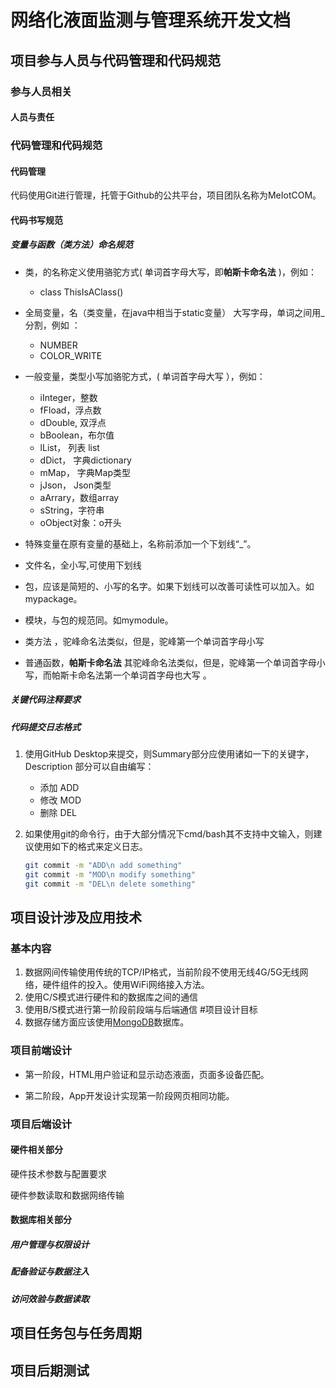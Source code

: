 # 网络化液面监测与管理系统开发文档

## 项目参与人员与代码管理和代码规范

### 参与人员相关

#### 人员与责任

### 代码管理和代码规范
#### 代码管理
代码使用Git进行管理，托管于Github的公共平台，项目团队名称为MeIotCOM。

#### 代码书写规范

##### 变量与函数（类方法）命名规范

- 类，的名称定义使用骆驼方式( 单词首字母大写，即**帕斯卡命名法**  )，例如：
  - class ThisIsAClass()
- 全局变量，名（类变量，在java中相当于static变量） 大写字母，单词之间用_分割，例如 ：
  -  NUMBER  
  -  COLOR_WRITE 
- 一般变量，类型小写加骆驼方式，( 单词首字母大写  ），例如：
  - iInteger，整数
  - fFload，浮点数
  - dDouble, 双浮点
  - bBoolean，布尔值
  - lList， 列表 list
  - dDict， 字典dictionary
  - mMap， 字典Map类型
  - jJson， Json类型
  - aArrary，数组array
  - sString，字符串
  - oObject对象：o开头 
- 特殊变量在原有变量的基础上，名称前添加一个下划线“_”。

-  文件名，全小写,可使用下划线  
-  包，应该是简短的、小写的名字。如果下划线可以改善可读性可以加入。如mypackage。 
-  模块，与包的规范同。如mymodule。  
- 类方法 ，驼峰命名法类似，但是，驼峰第一个单词首字母小写
- 普通函数，**帕斯卡命名法**  其驼峰命名法类似，但是，驼峰第一个单词首字母小写，而帕斯卡命名法第一个单词首字母也大写 。

##### 关键代码注释要求
##### 代码提交日志格式

1. 使用GitHub Desktop来提交，则Summary部分应使用诸如一下的关键字，Description 部分可以自由编写：

   - 添加 ADD
   - 修改 MOD
   - 删除 DEL

2. 如果使用git的命令行，由于大部分情况下cmd/bash其不支持中文输入，则建议使用如下的格式来定义日志。

   ```bash
   git commit -m "ADD\n add something"
   git commit -m "MOD\n modify something"
   git commit -m "DEL\n delete something"
   ```

## 项目设计涉及应用技术

### 基本内容

1. 数据网间传输使用传统的TCP/IP格式，当前阶段不使用无线4G/5G无线网络，硬件组件的投入。使用WiFi网络接入方法。
2. 使用C/S模式进行硬件和的数据库之间的通信
3. 使用B/S模式进行第一阶段前段端与后端通信
#项目设计目标
4. 数据存储方面应该使用[MongoDB](./01关开发文档注释-MongoDB.md)数据库。

### 项目前端设计

- 第一阶段，HTML用户验证和显示动态液面，页面多设备匹配。

- 第二阶段，App开发设计实现第一阶段网页相同功能。

### 项目后端设计

####  硬件相关部分

硬件技术参数与配置要求

硬件参数读取和数据网络传输

#### 数据库相关部分

##### 用户管理与权限设计
##### 配备验证与数据注入
##### 访问效验与数据读取

## 项目任务包与任务周期

## 项目后期测试

